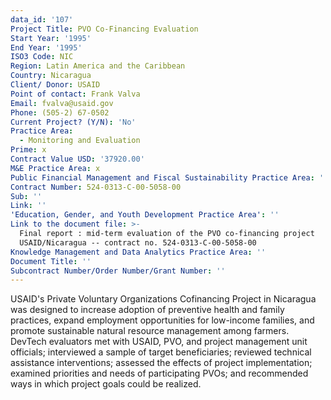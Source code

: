 ```yaml
---
data_id: '107'
Project Title: PVO Co-Financing Evaluation
Start Year: '1995'
End Year: '1995'
ISO3 Code: NIC
Region: Latin America and the Caribbean
Country: Nicaragua
Client/ Donor: USAID
Point of contact: Frank Valva
Email: fvalva@usaid.gov
Phone: (505-2) 67-0502
Current Project? (Y/N): 'No'
Practice Area:
  - Monitoring and Evaluation
Prime: x
Contract Value USD: '37920.00'
M&E Practice Area: x
Public Financial Management and Fiscal Sustainability Practice Area: ''
Contract Number: 524-0313-C-00-5058-00
Sub: ''
Link: ''
'Education, Gender, and Youth Development Practice Area': ''
Link to the document file: >-
  Final report : mid-term evaluation of the PVO co-financing project
  USAID/Nicaragua -- contract no. 524-0313-C-00-5058-00
Knowledge Management and Data Analytics Practice Area: ''
Document Title: ''
Subcontract Number/Order Number/Grant Number: ''
---
```

USAID's Private Voluntary Organizations Cofinancing Project in Nicaragua was designed to increase adoption of preventive health and family practices, expand employment opportunities for low-income families, and promote sustainable natural resource management among farmers. DevTech evaluators met with USAID, PVO, and project management unit officials; interviewed a sample of target beneficiaries; reviewed technical assistance interventions; assessed the effects of project implementation; examined priorities and needs of participating PVOs; and recommended ways in which project goals could be realized.